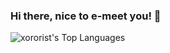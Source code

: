 ### Hi there, nice to e-meet you! 👋

<!--
**xororist/xororist** is a ✨ _special_ ✨ repository because its `README.md` (this file) appears on your GitHub profile.

Here are some ideas to get you started:

- 🔭 I’m currently working on ...
- 🌱 I’m currently learning ...
- 👯 I’m looking to collaborate on ...
- 🤔 I’m looking for help with ...
- 💬 Ask me about ...
- 📫 How to reach me: ...
- 😄 Pronouns: ...
- ⚡ Fun fact: ...
-->

![xororist's Top Languages](https://github-readme-stats.vercel.app/api/top-langs/?username=xororist&theme=vue-dark&show_icons=true&hide_border=true&layout=compact)
